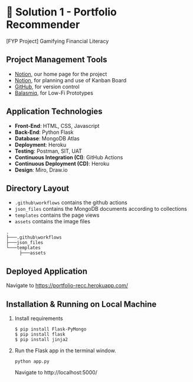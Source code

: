 # 🧍 Solution 1 - Portfolio Recommender
[FYP Project] Gamifying Financial Literacy

## Project Management Tools
- [Notion](https://www.notion.so/ng-pei-ming-jessie/cae11da24f9b47fc8738f7269b502b21?v=f755af39ebeb41089265afdd109d7d98), our home page for the project
- [Notion](https://www.notion.so/ng-pei-ming-jessie/846cc0d09da74884a65581b2b1b7fc0b?v=55f27f5d83094e9484e1b6ef67bdcb02), for planning and use of Kanban Board
- [GitHub](https://github.com/traveltheworldwithaflaskoftea/fyp_game1), for version control
- [Balasmiq](https://drive.google.com/file/d/17DneBRFHjLqSMf__QU4schfs7CL0lqn6/view?usp=sharing), for Low-Fi Prototypes

## Application Technologies
- **Front-End**: HTML, CSS, Javascript
- **Back-End**: Python Flask
- **Database**: MongoDB Atlas
- **Deployment**: Heroku
- **Testing**: Postman, SIT, UAT
- **Continuous Integration (CI)**: GitHub Actions
- **Continuous Deployment (CD)**: Heroku
- **Design**: Miro, Draw.io

## Directory Layout
- `.github\workflows` contains the github actions 
- `json_files` contains the MongoDB documents according to collections
- `templates` contains the page views
- `assets` contains the image files

```
.
├───.github\workflows
├───json_files
└───templates
     ├───assets
```
## Deployed Application 
   Navigate to https://portfolio-recc.herokuapp.com/
   
## Installation & Running on Local Machine
1. Install requirements 
   ```
   $ pip install Flask-PyMongo
   $ pip install flask
   $ pip install jinja2
   ```
2. Run the Flask app in the terminal window.
   ```
   python app.py
   ```
   Navigate to http://localhost:5000/
   

   
